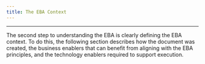 ```yaml
---
title: The EBA Context
---
```

-----------------------------------------------------------------
The second step to understanding the EBA is clearly defining the EBA context. To do this, the following section describes how the document was created, the business enablers that can benefit from aligning with the EBA principles, and the technology enablers required to support execution.



